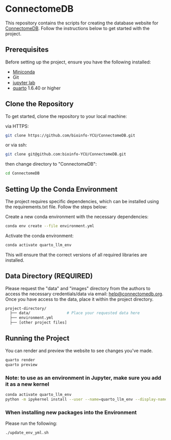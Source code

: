 # ConnectomeDB
This repository contains the scripts for creating the database website for [ConnectomeDB](https://connectomedb.org/). Follow the instructions below to get started with the project.

## Prerequisites
Before setting up the project, ensure you have the following installed:

- [Miniconda](https://docs.conda.io/en/latest/miniconda.html) 
- Git
- [jupyter lab](https://jupyter.org/install)
- [quarto](https://quarto.org/docs/download/) 1.6.40 or higher

## Clone the Repository

To get started, clone the repository to your local machine:

via HTTPS:

```bash
git clone https://github.com/bioinfo-YCU/ConnectomeDB.git
```

or via ssh:

```bash
git clone git@github.com:bioinfo-YCU/ConnectomeDB.git
```
then change directory to "ConnectomeDB":

```bash
cd ConnectomeDB
```

## Setting Up the Conda Environment
The project requires specific dependencies, which can be installed using the requirements.txt file. Follow the steps below:

Create a new conda environment with the necessary dependencies:

```bash
conda env create --file environment.yml
```
Activate the conda environment:

```bash
conda activate quarto_llm_env
```
This will ensure that the correct versions of all required libraries are installed.

## Data Directory (REQUIRED)
Please request the "data" and "images" directory from the authors to access the necessary credentials/data via email: [help@connectomedb.org](mailto:help@connectomedb.org). Once you have access to the data, place it within the project directory.

```bash
project-directory/
  ├── data/                # Place your requested data here
  ├── environment.yml
  ├── [other project files]
```

## Running the Project
You can render and preview the website to see changes you've made.

```bash
quarto render
quarto preview
```

### Note: to use as an environment in Jupyter, make sure you add it as a new kernel

```bash
conda activate quarto_llm_env
python -m ipykernel install --user --name=quarto_llm_env --display-name "quarto_llm_env"
```

### When installing new packages into the Environment
Please run the following:

```bash
./update_env_yml.sh
```
